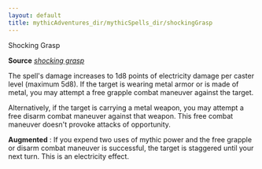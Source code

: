 ```yaml
---
layout: default
title: mythicAdventures_dir/mythicSpells_dir/shockingGrasp
---
```

Shocking Grasp

**Source** [_shocking grasp_](../../spells_dir/shockingGrasp#_shocking-grasp)

The spell's damage increases to 1d8 points of electricity damage per caster level (maximum 5d8). If the target is wearing metal armor or is made of metal, you may attempt a free grapple combat maneuver against the target.

Alternatively, if the target is carrying a metal weapon, you may attempt a free disarm combat maneuver against that weapon. This free combat maneuver doesn't provoke attacks of opportunity.

**Augmented** : If you expend two uses of mythic power and the free grapple or disarm combat maneuver is successful, the target is staggered until your next turn. This is an electricity effect.

